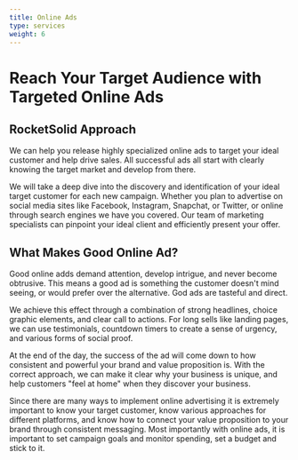```yaml
---
title: Online Ads
type: services
weight: 6
---
```


# Reach Your Target Audience with Targeted Online Ads

## RocketSolid Approach

We can help you release highly specialized online ads to target your ideal customer and help drive sales. All successful ads all start with clearly knowing the target market and develop from there.

We will take a deep dive into the discovery and identification of your ideal target customer for each new campaign. Whether you plan to advertise on social media sites like Facebook, Instagram, Snapchat, or Twitter, or online through search engines we have you covered. Our team of marketing specialists can pinpoint your ideal client and efficiently present your offer.

## What Makes Good Online Ad?

Good online adds demand attention, develop intrigue, and never become obtrusive. This means a good ad is something the customer doesn't mind seeing, or would prefer over the alternative. God ads are tasteful and direct.

We achieve this effect through a combination of strong headlines, choice graphic elements, and clear call to actions. For long sells like landing pages, we can use testimonials, countdown timers to create a sense of urgency, and various forms of social proof.

At the end of the day, the success of the ad will come down to how consistent and powerful your brand and value proposition is. With the correct approach, we can make it clear why your business is unique, and help customers "feel at home" when they discover your business.

Since there are many ways to implement online advertising it is extremely important to know your target customer, know various approaches for different platforms, and know how to connect your value proposition to your brand through consistent messaging. Most importantly with online ads, it is important to set campaign goals and monitor spending, set a budget and stick to it.
